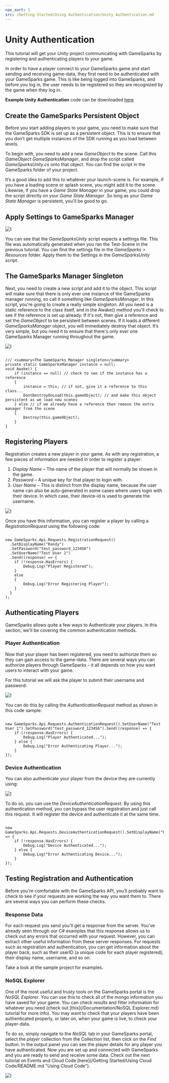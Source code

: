```yaml
---
nav_sort: 1
src: /Getting Started/Using Authentication/Unity Authentication.md
---
```


# Unity Authentication

This tutorial will get your Unity project communicating with GameSparks by registering and authenticating players to your game.

In order to have a player connect to your GameSparks game and start sending and receiving game-data, they first need to be authenticated with your GameSparks game. This is like being logged into GameSparks, and before you log in, the user needs to be registered so they are recognized by the game when they log in.

**Example Unity Authentication** code can be downloaded [here](http://repo.gamesparks.net/docs/tutorial-assets/UnityAuthentication_Tutorial.zip)

## Create the GameSparks Persistent Object

Before you start adding players to your game, you need to make sure that the GameSparks SDK is set up as a persistent object. This is to ensure that you don’t get multiple instances of the SDK running as you load between levels.

To begin with, you need to add a new *GameObject* to the scene. Call this *GameObject* *GameSparksManager*, and drop the script called *GameSparksUnity.cs* onto that object. You can find the script in the GameSparks folder of your project.

It’s a good idea to add this to whatever your launch-scene is. For example, if you have a loading scene or splash scene, you might add it to the scene. Likewise, if you have a *Game State Manager* in your game, you could drop the script directly on your *Game State Manager*. So long as your *Game State Manager* is persistent, you'll be good to go.

## Apply Settings to GameSparks Manager

![l](img/UT/1.png)

You can see that the *GameSparksUnity* script expects a settings file. This file was automatically generated when you ran the Test-Scene in the previous tutorial. You can find the settings file in the *GameSparks > Resources* folder. Apply them to the Settings in the *GameSparksUnity* script.


## The GameSparks Manager Singleton


Next, you need to create a new script and add it to the object. This script will make sure that there is only ever one instance of the GameSparks manager running, so call it something like *GameSparksManager*. In this script, you're going to create a really simple singleton. All you need is a static reference to the class itself, and in the Awake() method you'll check to see if the reference is set up already. If it's not, then give a reference and set the *GameObject* to be persistent between scenes. If it loads a different *GameSparksManager* object, you will immediately destroy that object. It’s very simple, but you need it to ensure that there's only ever one GameSparks Manager running throughout the game.

![l](img/UT/2.png)


```

/// <summary>The GameSparks Manager singleton</summary>
private static GameSparksManager instance = null;
void Awake() {
	if (instance == null) // check to see if the instance has a reference
	{
		instance = this; // if not, give it a reference to this class...
		DontDestroyOnLoad(this.gameObject); // and make this object persistent as we load new scenes
	} else // if we already have a reference then remove the extra manager from the scene
	{
		Destroy(this.gameObject);
	}
}

```

## Registering Players

Registration creates a new player in your game. As with any registration, a few pieces of information are needed in order to register a player:

  1. *Display Name* – The name of the player that will normally be shown in the game.
  2. *Password* – A unique key for that player to login with.
  3. *User Name* – This is distinct from the display name, because the user name can also be auto-generated in some cases where users login with their device. In which case, their device-id is used to generate the username.

![l](img/UT/3.png)


Once you have this information, you can register a player by calling a *RegistrationRequest* using the following code:

```

new GameSparks.Api.Requests.RegistrationRequest()
  .SetDisplayName("Randy")
  .SetPassword("test_password_123456")
  .SetUserName("Test User 1")
  .Send((response) => {
  	if (!response.HasErrors) {
  		Debug.Log("Player Registered");
  	}
  	else
  	{
  		Debug.Log("Error Registering Player");
  	}
  }
);

```

## Authenticating Players

GameSparks allows quite a few ways to Authenticate your players. In this section, we'll be covering the common authentication methods.

### Player Authentication

Now that your player has been registered, you need to authorize them so they can gain access to the game-data. There are several ways you can authorize players through GameSparks - it all depends on how you want users to interact with your game.

For this tutorial we will ask the player to submit their username and password:

![l](img/UT/4.png)

You can do this by calling the *AuthenticationRequest* method as shown in this code sample:

```

new GameSparks.Api.Requests.AuthenticationRequest().SetUserName("Test User 1").SetPassword("test_password_123456").Send((response) => {
	if (!response.HasErrors) {
		Debug.Log("Player Authenticated...");
	} else {
		Debug.Log("Error Authenticating Player...");
	}
});
```    

### Device Authentication

You can also authenticate your player from the device they are currently using:

![l](img/UT/5.png)

To do so, you can use the *DeviceAuthenticationRequest*. By using this authentication method, you can bypass the user registration and just call this request. It will register the device and authenticate it at the same time.

```

new GameSparks.Api.Requests.DeviceAuthenticationRequest().SetDisplayName("Randy").Send((response) => {
	if (!response.HasErrors) {
		Debug.Log("Device Authenticated...");
	} else {
		Debug.Log("Error Authenticating Device...");
	}
});

```   

## Testing Registration and Authentication

Before you're comfortable with the GameSparks API, you’ll probably want to check to see if your requests are working the way you want them to. There are several ways you can perform these checks.

### Response Data

For each request you send you'll get a response from the server. You've already seen through our C# examples that this response allows us to check out any errors that occurred with your request. However, you can extract other useful information from these server responses. For requests such as registration and authentication, you can get information about the player back, such as their userID (a unique code for each player registered), their display name, username, and so on.

Take a look at the sample project for examples.

### NoSQL Explorer

 One of the most useful and trusty tools on the GameSparks portal is the *NoSQL Explorer*. You can use this to check all of the mongo information you have saved for your game. You can check results and filter information for whatever you need (check out [this](/Documentation/NoSQL Explorer.md) tutorial for more info). You may want to check that your players have been authenticated properly, or later on, when your game is live, to check your player-data.

 To do so, simply navigate to the *NoSQL* tab in your GameSparks portal, select the *player* collection from the Collection list, then click on the *Find* button. In the output panel you can see the player details for any player you have authenticated. Now you are set up and connected with GameSparks and you are ready to send and receive some data. Check out the next tutorial on Events and Cloud Code [here](/Getting Started/Using Cloud Code/README.md "Using Cloud Code").

![l](img/UT/7.png)

